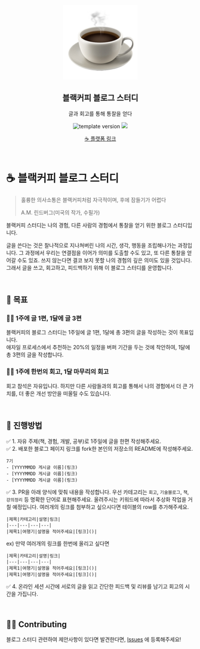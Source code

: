 <br/>
<p align="middle" >
  <img width="200px;" src="./src/images/coffee_emoji.png"/>
</p>
<h2 align="middle">블랙커피 블로그 스터디</h2>
<p align="middle">글과 회고를 통해 통찰을 얻다</p>
<p align="middle">
  <img src="https://img.shields.io/badge/version-1.0.0-blue?style=flat-square" alt="template version"/>
  <img src="https://img.shields.io/badge/language-md-md.svg?style=flat-square"/>
</p>

<p align="middle">
  <a href="https://blackcoffee.blog/">☕ 플랫폼 링크</a>
</p>

<br/>

# ☕ 블랙커피 블로그 스터디

> 훌륭한 의사소통은 블랙커피처럼 자극적이며, 후에 잠들기가 어렵다
> 
> A.M. 린드버그(미국의 작가, 수필가)

블랙커피 스터디는 나의 경험, 다른 사람의 경험에서 통찰을 얻기 위한 블로그 스터디입니다.

글을 쓴다는 것은 찰나적으로 지나쳐버린 나의 시간, 생각, 행동을 조립해나가는 과정입니다. 그 과정에서 우리는 연결점을 이어가 의미를 도출할 수도 있고, 또 다른 통찰을 얻어갈 수도 있죠. 쓰지 않는다면 결코 보지 못할 나의 경험의 깊은 의미도 있을 것입니다. 그래서 글을 쓰고, 회고하고, 피드백하기 위해 이 블로그 스터디를 운영합니다.

<br/>

## 🏴  목표

### ☝🏼 1주에 글 1편, 1달에 글 3편

블랙커피의 블로그 스터디는 1주일에 글 1편, 1달에 총 3편의 글을 작성하는 것이 목표입니다. <br/>
애자일 프로세스에서 추천하는 20%의 일정을 버퍼 기간을 두는 것에 착안하여, 1달에 총 3편의 글을 작성합니다.

### ✌🏼 1주에 한번의 회고, 1달 마무리의 회고

회고 참석은 자유입니다. 하지만 다른 사람들과의 회고를 통해서 나의 경험에서 더 큰 가치를, 더 좋은 개선 방안을 떠올릴 수도 있습니다.

<br/>


## 🚀 진행방법

✅ 1. 자유 주제(책, 경험, 개발, 공부)로 1주일에 글을 한편 작성해주세요. <br/>
✅ 2. 배포한 블로그 페이지 링크를 fork한 본인의 저장소의 README에 작성해주세요. <br/>
```
7기
- [YYYYMMDD 게시글 이름](링크)
- [YYYYMMDD 게시글 이름](링크)
- [YYYYMMDD 게시글 이름](링크)
```
✅ 3. PR을 아래 양식에 맞춰 내용을 작성합니다.
우선 카테고리는 `회고`, `기술블로그`, `책`, `강의정리` 등 명확한 단어로 표현해주세요. 올려주시는 키워드에 따라서 추상화 작업을 거칠 예정입니다.
여러개의 링크를 첨부하고 싶으시다면 테이블의 row를 추가해주세요.
```
|제목|카테고리|설명|링크|
|---|---|---|---|
|제목1|여행기|설명을 적어주세요|[링크]()|
```
ex) 만약 여러개의 링크를 한번에 올리고 싶다면
```
|제목|카테고리|설명|링크|
|---|---|---|---|
|제목1|여행기|설명을 적어주세요|[링크]()|
|제목1|여행기|설명을 적어주세요|[링크]()|
```

✅ 4. 온라인 세션 시간에 서로의 글을 읽고 간단한 피드백 및 리뷰를 남기고 회고의 시간을 가집니다.

<br/>

## **👏🏼 Contributing**

블로그 스터디 관련하여 제안사항이 있다면 발견한다면, [Issues](https://github.com/next-step/blog/issues) 에 등록해주세요!

<br/>

